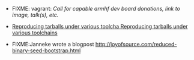 * FIXME: vagrant: *Call for capable armhf dev board donations, link to image, talk(s), etc.*

* [Reproducing tarballs under various toolcha Reproducing tarballs under various toolchains](https://lists.reproducible-builds.org/pipermail/rb-general/2018-September/001148.html)

* FIXME:Janneke wrote a blogpost http://joyofsource.com/reduced-binary-seed-bootstrap.html
